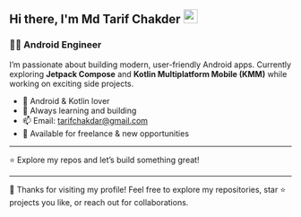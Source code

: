 ## Hi there, I'm Md Tarif Chakder <img src="https://media.giphy.com/media/hvRJCLFzcasrR4ia7z/giphy.gif" width="25px">

### 👨‍💻 Android Engineer

I’m passionate about building modern, user-friendly Android apps. Currently exploring **Jetpack Compose** and **Kotlin Multiplatform Mobile (KMM)** while working on exciting side projects.

- 📱 Android & Kotlin lover  
- 🌱 Always learning and building  
- 📫 Email: [tarifchakdar@gmail.com](mailto:tarifchakdar@gmail.com)  
- 💼 Available for freelance & new opportunities

---

⭐ Explore my repos and let’s build something great! 


---

💙 Thanks for visiting my profile! Feel free to explore my repositories, star ⭐ projects you like, or reach out for collaborations.

<!---
tarifchakder/tarifchakder is a ✨ special ✨ repository because its `README.md` (this file) appears on your GitHub profile.
You can click the Preview link to take a look at your changes.
--->
